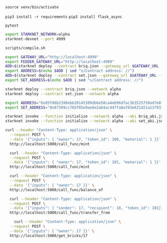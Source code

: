 
```source venv/bin/activate```

```pip3 install -r requirements```
```pip3 install flask_async```



`pytest`


```sh
export STARKNET_NETWORK=alpha
starknet-devnet --port 4999

scripts/compile.sh

export GATEWAY_URL="http://localhost:4999"
export FEEDER_GATEWAY_URL="http://localhost:4999"
ADD=$(starknet deploy --contract briq.json --gateway_url $GATEWAY_URL --feeder_gateway_url $FEEDER_GATEWAY_URL | grep "Contract")
export ADDRESS=$(echo $ADD | sed "s/Contract address: //")
ADD=$(starknet deploy --contract set.json --gateway_url $GATEWAY_URL --feeder_gateway_url $FEEDER_GATEWAY_URL | grep "Contract")
export SET_ADDRESS=$(echo $ADD | sed "s/Contract address: //")

starknet deploy --contract briq.json --network alpha
starknet deploy --contract set.json --network alpha

export ADDRESS="0x05fd6b2390ebb20145309db6e58ca4e696dfac3b3525750ad7e8f31ef125506a"
export SET_ADDRESS="0x07309cc705f05e9ae6e2ab4ac447fa8a783e621d21a13793187773cd93ac9438"

starknet invoke --function initialize --network alpha --abi briq_abi.json --address $ADDRESS --inputs $SET_ADDRESS
starknet invoke --function initialize --network alpha --abi set_abi.json --address $SET_ADDRESS --inputs $ADDRESS

curl --header "Content-Type: application/json" \
  --request POST \
  --data '{"inputs": { "owner": 17, "token_id": 100, "material": 1 }}' \
  http://localhost:5000/call_func/mint

  curl --header "Content-Type: application/json" \
  --request POST \
  --data '{"inputs": { "owner": 17, "token_id": 101, "material": 1 }}' \
  http://localhost:5000/call_func/mint

  curl --header "Content-Type: application/json" \
  --request POST \
  --data '{"inputs": { "owner": 17 }}' \
  http://localhost:5000/call_func/balance_of

  curl --header "Content-Type: application/json" \
  --request POST \
  --data '{"inputs": { "sender": 17, "recipient": 18, "token_id": 101}}' \
  http://localhost:5000/call_func/transfer_from

    curl --header "Content-Type: application/json" \
  --request POST \
  --data '{"inputs": { "owner": 17 }}' \
  http://localhost:5000/get_bricks/17